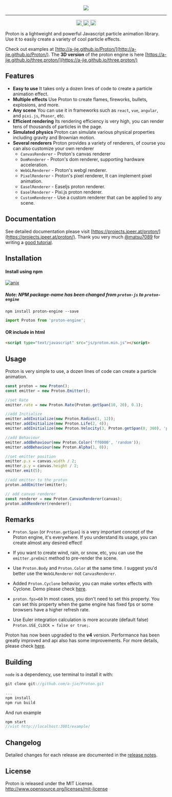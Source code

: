 <div align=center><img src="https://a-jie.github.io/Proton/images/logo/proton.png"/></div>

---

<div align="center">
  <a href='https://www.npmjs.com/package/proton-engine'>
    <img src='https://badge.fury.io/js/proton-engine.svg' alt='npm version' height='18'>
  </a>

  <a href='https://github.com/a-jie/Proton/issues'>
    <img src='https://img.shields.io/github/issues/a-jie/Proton.svg' alt='issues open' height='18'>
  </a>

  <a href='#'>
    <img src='https://img.shields.io/npm/l/proton-engine.svg' alt='license:MIT' height='18'>
  </a>

</div>


Proton is a lightweight and powerful Javascript particle animation library. Use it to easily create a variety of cool particle effects.

Check out examples at [http://a-jie.github.io/Proton/](http://a-jie.github.io/Proton/). The **3D version** of the proton engine is here [https://a-jie.github.io/three.proton/](https://a-jie.github.io/three.proton/)

## Features

- **Easy to use** It takes only a dozen lines of code to create a particle animation effect.
- **Multiple effects** Use Proton to create flames, fireworks, bullets, explosions, and more.
- **Any scene** You can use it in frameworks such as `react`, `vue`, `angular`, and `pixi.js`, `Phaser`, etc.
- **Efficient rendering** Its rendering efficiency is very high, you can render tens of thousands of particles in the page.
- **Simulated physics** Proton can simulate various physical properties including gravity and Brownian motion.
- **Several renderers** Proton provides a variety of renderers, of course you can also customize your own renderer
  - `CanvasRenderer` - Proton's canvas renderer
  - `DomRenderer` - Proton's dom renderer, supporting hardware acceleration.
  - `WebGLRenderer` - Proton's webgl renderer.
  - `PixelRenderer` - Proton's pixel renderer, It can implement pixel animation.
  - `EaselRenderer` - Easeljs proton renderer.
  - `EaselRenderer` - Pixi.js proton renderer.
  - `CustomRenderer` - Use a custom renderer that can be applied to any scene.

## Documentation

See detailed documentation please visit [https://projects.jpeer.at/proton/](https://projects.jpeer.at/proton/).
Thank you very much [@matsu7089](https://github.com/matsu7089) for writing a [good tutorial](https://qiita.com/matsu7089/items/dcb7d326e4ec1340eba6).
 

## Installation

#### Install using npm 
[![anix](https://nodei.co/npm/proton-engine.png)](https://npmjs.org/package/proton-engine)

##### Note: NPM package-name has been changed from `proton-js` to `proton-engine`

```shell
npm install proton-engine --save
```

```javascript
import Proton from 'proton-engine';
```

#### OR include in html
```html
<script type="text/javascript" src="js/proton.min.js"></script> 
```

## Usage

Proton is very simple to use, a dozen lines of code can create a particle animation.

```javascript
const proton = new Proton();
const emitter = new Proton.Emitter();

//set Rate
emitter.rate = new Proton.Rate(Proton.getSpan(10, 20), 0.1);

//add Initialize
emitter.addInitialize(new Proton.Radius(1, 12));
emitter.addInitialize(new Proton.Life(2, 4));
emitter.addInitialize(new Proton.Velocity(3, Proton.getSpan(0, 360), 'polar'));

//add Behaviour
emitter.addBehaviour(new Proton.Color('ff0000', 'random'));
emitter.addBehaviour(new Proton.Alpha(1, 0));

//set emitter position
emitter.p.x = canvas.width / 2;
emitter.p.y = canvas.height / 2;
emitter.emit(5);

//add emitter to the proton
proton.addEmitter(emitter);

// add canvas renderer
const renderer = new Proton.CanvasRenderer(canvas);
proton.addRenderer(renderer);
```

## Remarks
* `Proton.Span` (or `Proton.getSpan`) is a very important concept of the Proton engine, it's everywhere. If you understand its usage, you can create almost any desired effect! 

* If you want to create wind, rain, or snow, etc, you can use the `emitter.preEmit` method to pre-render the scene.

* Use `Proton.Body` and `Proton.Color` at the same time. I suggest you'd better use the `WebGLRenderer` not `CanvasRenderer`.

* Added `Proton.Cyclone` behavior, you can make vortex effects with Cyclone. Demo please check [here](https://codesandbox.io/s/proton-cyclone-rzweu).

* `proton.fps=60` In most cases, you don't need to set this property. You can set this property when the game engine has fixed fps or some browsers have a higher refresh rate.

* Use Euler integration calculation is more accurate (default false) `Proton.USE_CLOCK = false or true;`.

Proton has now been upgraded to the __v4__ version. Performance has been greatly improved and api also has some improvements. For more details, please check [here](https://github.com/a-jie/Proton/releases).

## Building

`node` is a dependency, use terminal to install it with:   

```javascript
git clone git://github.com/a-jie/Proton.git

...
npm install
npm run build
``` 

And run example 

```javascript
npm start
//vist http://localhost:3001/example/
```

## Changelog
Detailed changes for each release are documented in the [release notes](https://github.com/a-jie/Proton/releases).


## License
Proton is released under the MIT License. http://www.opensource.org/licenses/mit-license

